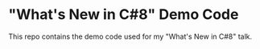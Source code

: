 # "What's New in C#8" Demo Code
This repo contains the demo code used for my "What's New in C#8" talk.